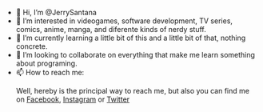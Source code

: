 - 👋 Hi, I’m @JerrySantana
- 👀 I’m interested in videogames, software development, TV series, comics, anime, manga, and diferente kinds of nerdy stuff.
- 🌱 I’m currently learning a little bit of this and a little bit of that, nothing concrete.
- 💞️ I’m looking to collaborate on everything that make me learn something about programing.
- 📫 How to reach me: <p> Well, hereby is the principal way to reach me, but also you can find me on <a href="https://www.facebook.com/gerardo.santana.16144/">Facebook</a>, <a href="https://www.instagram.com/jerrysantana_/">Instagram</a> or <a href="https://twitter.com/jerry_santana_">Twitter</a> </p>

<!---
JerrySantana/JerrySantana is a ✨ special ✨ repository because its `README.md` (this file) appears on your GitHub profile.
You can click the Preview link to take a look at your changes.
--->
